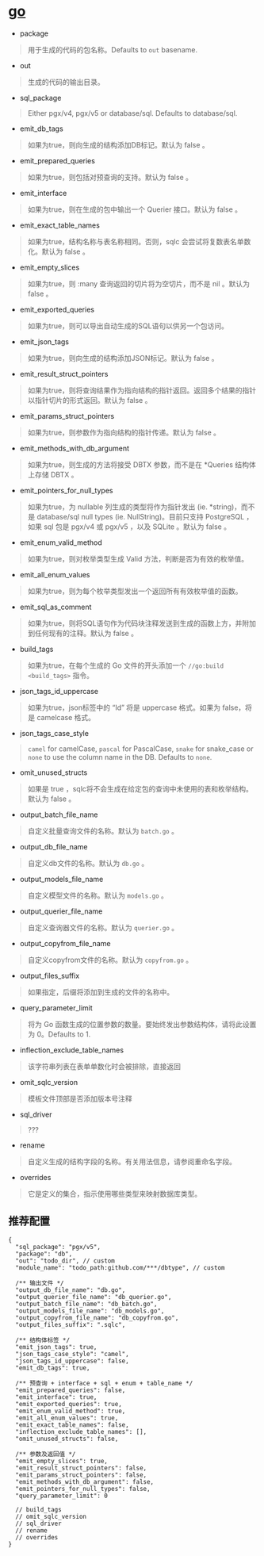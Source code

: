 
# [go](https://docs.sqlc.dev/en/latest/reference/config.html#go)


- package
> 用于生成的代码的包名称。Defaults to `out` basename.

- out
> 生成的代码的输出目录。

- sql_package
> Either pgx/v4, pgx/v5 or database/sql. Defaults to database/sql.

- emit_db_tags
> 如果为true，则向生成的结构添加DB标记。默认为 false 。

- emit_prepared_queries
> 如果为true，则包括对预查询的支持。默认为 false 。

- emit_interface
> 如果为true，则在生成的包中输出一个 Querier 接口。默认为 false 。

- emit_exact_table_names
> 如果为true，结构名称与表名称相同。否则，sqlc 会尝试将复数表名单数化。默认为 false 。

- emit_empty_slices
> 如果为true，则 :many 查询返回的切片将为空切片，而不是 nil 。默认为 false 。

- emit_exported_queries
> 如果为true，则可以导出自动生成的SQL语句以供另一个包访问。

- emit_json_tags
> 如果为true，则向生成的结构添加JSON标记。默认为 false 。

- emit_result_struct_pointers
> 如果为true，则将查询结果作为指向结构的指针返回。返回多个结果的指针以指针切片的形式返回。默认为 false 。

- emit_params_struct_pointers
> 如果为true，则参数作为指向结构的指针传递。默认为 false 。

- emit_methods_with_db_argument
> 如果为true，则生成的方法将接受 DBTX 参数，而不是在 *Queries 结构体上存储 DBTX 。

- emit_pointers_for_null_types
> 如果为true，为 nullable 列生成的类型将作为指针发出 (ie. *string)，而不是 database/sql null types (ie. NullString)。目前只支持 PostgreSQL ，如果 sql 包是 pgx/v4 或 pgx/v5 ，以及 SQLite 。默认为 false 。

- emit_enum_valid_method
> 如果为true，则对枚举类型生成 Valid 方法，判断是否为有效的枚举值。

- emit_all_enum_values
> 如果为true，则为每个枚举类型发出一个返回所有有效枚举值的函数。

- emit_sql_as_comment
> 如果为true，则将SQL语句作为代码块注释发送到生成的函数上方，并附加到任何现有的注释。默认为 false 。

- build_tags
> 如果为true，在每个生成的 Go 文件的开头添加一个 `//go:build <build_tags>` 指令。

- json_tags_id_uppercase
> 如果为true，json标签中的 “Id” 将是 uppercase 格式。如果为 false，将是 camelcase 格式。

- json_tags_case_style
> `camel` for camelCase, `pascal` for PascalCase, `snake` for snake_case or `none` to use the column name in the DB. Defaults to `none`.

- omit_unused_structs
> 如果是 true ，sqlc将不会生成在给定包的查询中未使用的表和枚举结构。默认为 false 。

- output_batch_file_name
> 自定义批量查询文件的名称。默认为 `batch.go` 。

- output_db_file_name
> 自定义db文件的名称。默认为 `db.go` 。

- output_models_file_name
> 自定义模型文件的名称。默认为 `models.go` 。

- output_querier_file_name
> 自定义查询器文件的名称。默认为 `querier.go` 。

- output_copyfrom_file_name
> 自定义copyfrom文件的名称。默认为 `copyfrom.go` 。

- output_files_suffix
> 如果指定，后缀将添加到生成的文件的名称中。

- query_parameter_limit
> 将为 Go 函数生成的位置参数的数量。要始终发出参数结构体，请将此设置为 0。Defaults to 1.

- inflection_exclude_table_names
> 该字符串列表在表单单数化时会被排除，直接返回

- omit_sqlc_version
> 模板文件顶部是否添加版本号注释

- sql_driver
> ???

- rename
> 自定义生成的结构字段的名称。有关用法信息，请参阅重命名字段。

- overrides
> 它是定义的集合，指示使用哪些类型来映射数据库类型。


## 推荐配置

```json5
{
  "sql_package": "pgx/v5",
  "package": "db",
  "out": "todo_dir", // custom
  "module_name": "todo_path:github.com/***/dbtype", // custom

  /** 输出文件 */
  "output_db_file_name": "db.go",
  "output_querier_file_name": "db_querier.go",
  "output_batch_file_name": "db_batch.go",
  "output_models_file_name": "db_models.go",
  "output_copyfrom_file_name": "db_copyfrom.go",
  "output_files_suffix": ".sqlc",

  /** 结构体标签 */
  "emit_json_tags": true,
  "json_tags_case_style": "camel",
  "json_tags_id_uppercase": false,
  "emit_db_tags": true,

  /** 预查询 + interface + sql + enum + table_name */
  "emit_prepared_queries": false,
  "emit_interface": true,
  "emit_exported_queries": true,
  "emit_enum_valid_method": true,
  "emit_all_enum_values": true,
  "emit_exact_table_names": false,
  "inflection_exclude_table_names": [],
  "omit_unused_structs": false,

  /** 参数及返回值 */
  "emit_empty_slices": true,
  "emit_result_struct_pointers": false,
  "emit_params_struct_pointers": false,
  "emit_methods_with_db_argument": false,
  "emit_pointers_for_null_types": false,
  "query_parameter_limit": 0

  // build_tags
  // omit_sqlc_version
  // sql_driver
  // rename
  // overrides
}
```
